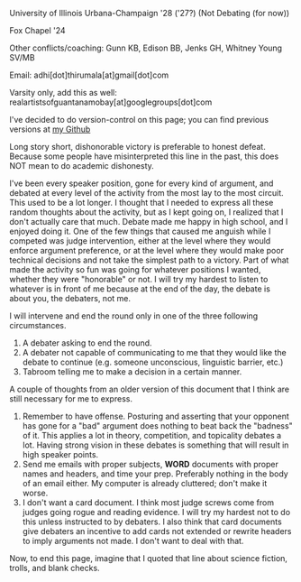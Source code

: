 University of Illinois Urbana-Champaign '28 ('27?) (Not Debating (for now))

Fox Chapel '24

Other conflicts/coaching: Gunn KB, Edison BB, Jenks GH, Whitney Young SV/MB

Email: adhi[dot]thirumala[at]gmail[dot]com

Varsity only, add this as well: realartistsofguantanamobay[at]googlegroups[dot]com

I've decided to do version-control on this page; you can find previous versions at [my Github](github.com/adhi-thirumala/paradigm/paradigm.md)

Long story short, dishonorable victory is preferable to honest defeat. Because some people have misinterpreted this line in the past, this does NOT mean to do academic dishonesty.

I've been every speaker position, gone for every kind of argument, and debated at every level of the activity from the most lay to the most circuit. This used to be a lot longer. I thought that I needed to express all these random thoughts about the activity, but as I kept going on, I realized that I don't actually care that much. Debate made me happy in high school, and I enjoyed doing it. One of the few things that caused me anguish while I competed was judge intervention, either at the level where they would enforce argument preference, or at the level where they would make poor technical decisions and not take the simplest path to a victory. Part of what made the activity so fun was going for whatever positions I wanted, whether they were "honorable" or not. I will try my hardest to listen to whatever is in front of me because at the end of the day, the debate is about you, the debaters, not me.

I will intervene and end the round only in one of the three following circumstances.
1. A debater asking to end the round.
2. A debater not capable of communicating to me that they would like the debate to continue (e.g. someone unconscious, linguistic barrier, etc.)
3. Tabroom telling me to make a decision in a certain manner.

A couple of thoughts from an older version of this document that I think are still necessary for me to express.
1. Remember to have offense. Posturing and asserting that your opponent has gone for a "bad" argument does nothing to beat back the "badness" of it. This applies a lot in theory, competition, and topicality debates a lot. Having strong vision in these debates is something that will result in high speaker points.
2. Send me emails with proper subjects, **WORD** documents with proper names and headers, and time your prep. Preferably nothing in the body of an email either. My computer is already cluttered; don't make it worse.
3. I don't want a card document. I think most judge screws come from judges going rogue and reading evidence. I will try my hardest not to do this unless instructed to by debaters. I also think that card documents give debaters an incentive to add cards not extended or rewrite headers to imply arguments not made. I don't want to deal with that.

Now, to end this page, imagine that I quoted that line about science fiction, trolls, and blank checks.




